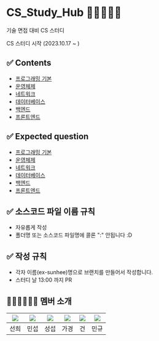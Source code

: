 # CS_Study_Hub 👨🏻‍💻🔥🔥
기술 면접 대비 CS 스터디
<!-- | 자세한 내용은 👉🏻 [Wiki](https://github.com/devSquad-study/2023-CS-Study/wiki)에서 확인해 주세요. -->
   
CS 스터디 시작 (2023.10.17 ~ )
   
## ✅ Contents
* [프로그래밍 기본](./ProgrammingBase/README.md)  
* [운영체제]()  
* [네트워크]()    
* [데이터베이스]()  
* [백엔드]()
* [프론트엔드]()   


   
## ✅ Expected question
* [프로그래밍 기본]()  
* [운영체제]()  
* [네트워크]()    
* [데이터베이스]()  
* [백엔드]()
* [프론트엔드]()  
  
    

## ✅ 소스코드 파일 이름 규칙
- 자유롭게 작성 
- 폴더명 또는 소스코드 파일명에 콜론 ":" 안됩니다 :D

## ✅ 작성 규칙
- 각자 이름(ex-sunhee)명으로 브랜치를 만들어서 작성합니다.
- 스터디 날 13:00 까지 PR 
   
## 👨🏻‍💻👩🏻‍💻 멤버 소개
|[![](https://github.com/SunheeYoon96.png?width=200px)](https://github.com/SunheeYoon96)|[![](https://github.com/kimmainsain.png?width=200px)](https://github.com/kimmainsain) | [![](https://github.com/Seobway23.png?width=200px)](https://github.com/Seobway23)|[![](https://github.com/rabbit0216.png?width=200px)](https://github.com/rabbit0216)|[![](https://github.com/freakFlow.png?width=200px)](https://github.com/freakFlow) |[![](https://github.com/RookMG.png?width=200px)](https://github.com/RookMG) |
|:---:|:---:|:---:|:---:|:---:|:---:|
| 선희 | 민섭 | 성섭 | 가경 | 건 | 민규 |
